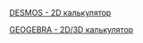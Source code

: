 [DESMOS - 2D калькулятор](https://www.desmos.com/Calculator?lang=ru)

[GEOGEBRA - 2D/3D калькулятор](https://www.geogebra.org)
